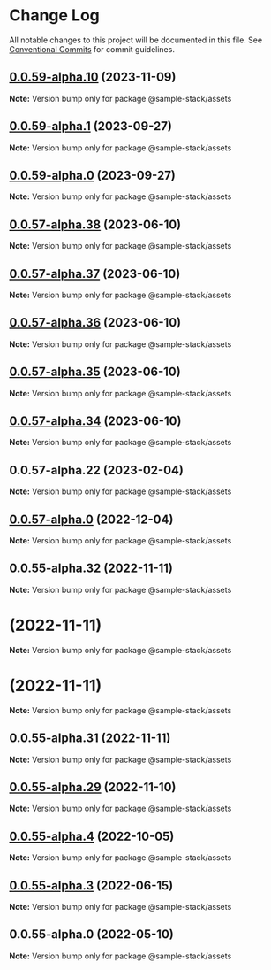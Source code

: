 # Change Log

All notable changes to this project will be documented in this file.
See [Conventional Commits](https://conventionalcommits.org) for commit guidelines.

## [0.0.59-alpha.10](https://github.com/CDEBase/fullstack-pro/compare/v0.0.59-alpha.9...v0.0.59-alpha.10) (2023-11-09)

**Note:** Version bump only for package @sample-stack/assets

## [0.0.59-alpha.1](https://github.com/CDEBase/fullstack-pro/compare/v0.0.59-alpha.0...v0.0.59-alpha.1) (2023-09-27)

**Note:** Version bump only for package @sample-stack/assets

## [0.0.59-alpha.0](https://github.com/CDEBase/fullstack-pro/compare/v0.0.57-alpha.39...v0.0.59-alpha.0) (2023-09-27)

**Note:** Version bump only for package @sample-stack/assets

## [0.0.57-alpha.38](https://github.com/CDEBase/fullstack-pro/compare/v0.0.57-alpha.37...v0.0.57-alpha.38) (2023-06-10)

**Note:** Version bump only for package @sample-stack/assets

## [0.0.57-alpha.37](https://github.com/CDEBase/fullstack-pro/compare/v0.0.57-alpha.36...v0.0.57-alpha.37) (2023-06-10)

**Note:** Version bump only for package @sample-stack/assets

## [0.0.57-alpha.36](https://github.com/CDEBase/fullstack-pro/compare/v0.0.57-alpha.35...v0.0.57-alpha.36) (2023-06-10)

**Note:** Version bump only for package @sample-stack/assets

## [0.0.57-alpha.35](https://github.com/CDEBase/fullstack-pro/compare/v0.0.57-alpha.34...v0.0.57-alpha.35) (2023-06-10)

**Note:** Version bump only for package @sample-stack/assets

## [0.0.57-alpha.34](https://github.com/cdmbase/fullstack-pro/compare/v0.0.57-alpha.33...v0.0.57-alpha.34) (2023-06-10)

**Note:** Version bump only for package @sample-stack/assets

## 0.0.57-alpha.22 (2023-02-04)

**Note:** Version bump only for package @sample-stack/assets

## [0.0.57-alpha.0](https://github.com/cdmbase/fullstack-pro/compare/v0.0.55-alpha.33...v0.0.57-alpha.0) (2022-12-04)

**Note:** Version bump only for package @sample-stack/assets

## 0.0.55-alpha.32 (2022-11-11)

**Note:** Version bump only for package @sample-stack/assets

# (2022-11-11)

**Note:** Version bump only for package @sample-stack/assets

# (2022-11-11)

**Note:** Version bump only for package @sample-stack/assets

## 0.0.55-alpha.31 (2022-11-11)

**Note:** Version bump only for package @sample-stack/assets

## [0.0.55-alpha.29](https://github.com/cdmbase/fullstack-pro/compare/v0.0.55-alpha.28...v0.0.55-alpha.29) (2022-11-10)

**Note:** Version bump only for package @sample-stack/assets

## [0.0.55-alpha.4](https://github.com/cdmbase/fullstack-pro/compare/v0.0.55-alpha.3...v0.0.55-alpha.4) (2022-10-05)

**Note:** Version bump only for package @sample-stack/assets

## [0.0.55-alpha.3](https://github.com/cdmbase/fullstack-pro/compare/v0.0.55-alpha.2...v0.0.55-alpha.3) (2022-06-15)

**Note:** Version bump only for package @sample-stack/assets

## 0.0.55-alpha.0 (2022-05-10)

**Note:** Version bump only for package @sample-stack/assets
